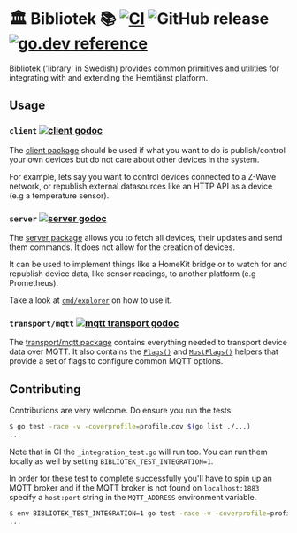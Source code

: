 # 🏛️ Bibliotek 📚 [![CI](https://github.com/hemtjanst/bibliotek/workflows/CI/badge.svg?branch=master)](https://github.com/hemtjanst/bibliotek/actions?query=workflow%3ACI) ![GitHub release](https://img.shields.io/github/release/hemtjanst/bibliotek.svg) [![go.dev reference](https://img.shields.io/badge/go.dev-reference-007d9c?logo=go&logoColor=white&style=flat-square)](https://pkg.go.dev/lib.hemtjan.st/)

Bibliotek ('library' in Swedish) provides common primitives and utilities for
integrating with and extending the Hemtjänst platform.

## Usage

### `client` [![client godoc](https://img.shields.io/badge/go.dev-reference-007d9c?logo=go&logoColor=white&style=flat-square)](https://pkg.go.dev/lib.hemtjan.st/client)

The [client package](https://pkg.go.dev/lib.hemtjan.st/client)
should be used if what you want to do is publish/control
your own devices but do not care about other devices in the system.

For example, lets say you want to control devices connected to a Z-Wave
network, or republish external datasources like an HTTP API as a device (e.g
a temperature sensor).

### `server` [![server godoc](https://img.shields.io/badge/go.dev-reference-007d9c?logo=go&logoColor=white&style=flat-square)](https://pkg.go.dev/lib.hemtjan.st/server)

The [server package](https://pkg.go.dev/lib.hemtjan.st/server)
allows you to fetch all devices, their updates and send them commands. It does
not allow for the creation of devices.

It can be used to implement things like a HomeKit bridge or to watch for and
republish device data, like sensor readings, to another platform (e.g Prometheus).

Take a look at [`cmd/explorer`](../master/cmd/explorer/main.go) on how to
use it.

### `transport/mqtt` [![mqtt transport godoc](https://img.shields.io/badge/go.dev-reference-007d9c?logo=go&logoColor=white&style=flat-square)](https://pkg.go.dev/lib.hemtjan.st/transport/mqtt)

The [transport/mqtt package](https://pkg.go.dev/lib.hemtjan.st/transport/mqtt)
contains everything needed to transport device data over MQTT. It
also contains the [`Flags()`](https://pkg.go.dev/lib.hemtjan.st/transport/mqtt#Flags)
and [`MustFlags()`](https://pkg.go.dev/lib.hemtjan.st/transport/mqtt#MustFlags)
helpers that provide a set of flags to configure common MQTT options.

## Contributing

Contributions are very welcome. Do ensure you run the tests:

```sh
$ go test -race -v -coverprofile=profile.cov $(go list ./...)
...
```

Note that in CI the `_integration_test.go` will run too. You can
run them locally as well by setting `BIBLIOTEK_TEST_INTEGRATION=1`.

In order for these test to complete successfully you'll have to spin
up an MQTT broker and if the MQTT broker is not found on `localhost:1883`
specify a `host:port` string in the `MQTT_ADDRESS` environment variable.

```sh
$ env BIBLIOTEK_TEST_INTEGRATION=1 go test -race -v -coverprofile=profile.cov $(go list ./...)
...
```
